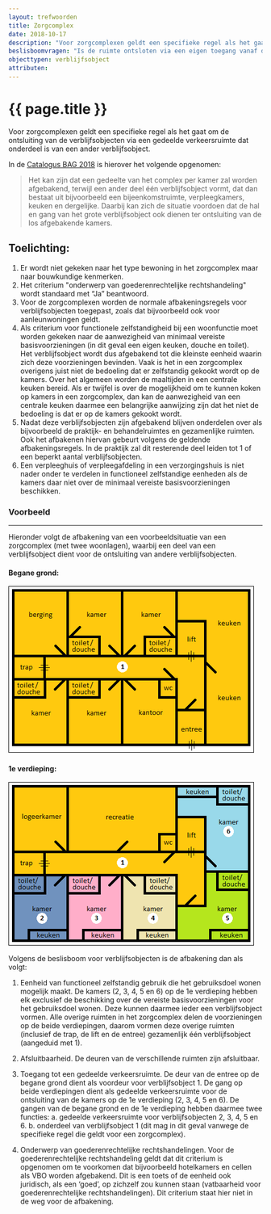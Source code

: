 ```yaml
---
layout: trefwoorden
title: Zorgcomplex
date: 2018-10-17
description: "Voor zorgcomplexen geldt een specifieke regel als het gaat om de ontsluiting van de verblijfsobjecten"
beslisboomvragen: "Is de ruimte ontsloten via een eigen toegang vanaf de openbare weg, een eigen erf en/of een gedeelde verkeersruimte of geldt er een specifieke regel?"
objecttypen: verblijfsobject
attributen:
---
```


# {{ page.title }}


Voor zorgcomplexen geldt een specifieke regel als het gaat om de ontsluiting van de verblijfsobjecten via een gedeelde verkeersruimte dat onderdeel is van een ander verblijfsobject.

In de [Catalogus BAG 2018]({{-site.baseurl-}}/beleidskaders/catalogus-bag-2018 "Catalogus BAG 2018") is hierover het volgende opgenomen:

>Het kan zijn dat een gedeelte van het complex per kamer zal worden afgebakend, terwijl een ander deel één
verblijfsobject vormt, dat dan bestaat uit bijvoorbeeld een bijeenkomstruimte, verpleegkamers, keuken en
dergelijke. Daarbij kan zich de situatie voordoen dat de hal en gang van het grote verblijfsobject ook dienen
ter ontsluiting van de los afgebakende kamers.

## Toelichting:
1. Er wordt niet gekeken naar het type bewoning in het zorgcomplex maar naar bouwkundige kenmerken.
2. Het criterium "onderwerp van goederenrechtelijke rechtshandeling" wordt standaard met “Ja” beantwoord.
3. Voor de zorgcomplexen worden de normale afbakeningsregels voor verblijfsobjecten toegepast, zoals dat bijvoorbeeld ook voor aanleunwoningen geldt.
4. Als criterium voor functionele zelfstandigheid bij een woonfunctie moet worden gekeken naar de aanwezigheid van minimaal vereiste basisvoorzieningen (in dit geval een eigen keuken, douche en toilet). Het verblijfsobject wordt dus afgebakend tot die kleinste eenheid waarin zich deze voorzieningen bevinden. Vaak is het in een zorgcomplex overigens juist niet de bedoeling dat er zelfstandig gekookt wordt op de kamers. Over het algemeen worden de maaltijden in een centrale keuken bereid. Als er twijfel is over de mogelijkheid om te kunnen koken op kamers in een zorgcomplex, dan kan de aanwezigheid van een centrale keuken daarmee een belangrijke aanwijzing zijn dat het niet de bedoeling is dat er op de kamers gekookt wordt. 
5. Nadat deze verblijfsobjecten zijn afgebakend blijven onderdelen over als bijvoorbeeld de praktijk- en behandelruimtes en gezamenlijke ruimten. Ook het afbakenen hiervan gebeurt volgens de geldende afbakeningsregels. In de praktijk zal dit resterende deel leiden tot 1 of een beperkt aantal verblijfsobjecten.
6. Een verpleeghuis of verpleegafdeling in een verzorgingshuis is niet nader onder te verdelen in functioneel zelfstandige eenheden als de kamers daar niet over de minimaal vereiste basisvoorzieningen beschikken.

### Voorbeeld

----

Hieronder volgt de afbakening van een voorbeeldsituatie van een zorgcomplex (met twee woonlagen), waarbij een deel van een verblijfsobject dient voor de ontsluiting van andere verblijfsobjecten.

#### Begane grond:

![voorbeeld 1](afbeeldingen/zorgcomplex-begane-grond.png "Voorbeeldsituatie van de begane grond van een zorgcomplex waarbij een deel van een verblijfsobject dient voor de ontsluiting van andere verblijfsobjecten")

#### 1e verdieping:

![voorbeeld 2](afbeeldingen/zorgcomplex-1e-verdieping.png "Voorbeeldsituatie van de 1e verdieping van een zorgcomplex waarbij een deel van een verblijfsobject dient voor de ontsluiting van andere verblijfsobjecten")

Volgens de beslisboom voor verblijfsobjecten is de afbakening dan als volgt:

1. Eenheid van functioneel zelfstandig gebruik die het gebruiksdoel wonen mogelijk maakt. De kamers (2, 3, 4, 5 en 6) op de 1e verdieping hebben elk exclusief de beschikking over de vereiste basisvoorzieningen voor het gebruiksdoel wonen. Deze kunnen daarmee ieder een verblijfsobject vormen. Alle overige ruimten in het zorgcomplex delen de voorzieningen op de beide verdiepingen, daarom vormen deze overige ruimten (inclusief de trap, de lift en de entree) gezamenlijk één verblijfsobject (aangeduid met 1).

2. Afsluitbaarheid. De deuren van de verschillende ruimten zijn afsluitbaar.

3. Toegang tot een gedeelde verkeersruimte. De deur van de entree op de begane grond dient als voordeur voor verblijfsobject 1. De gang op beide verdiepingen dient als gedeelde verkeersruimte voor de ontsluiting van de kamers op de 1e verdieping (2, 3, 4, 5 en 6). De gangen van de begane grond en de 1e verdieping hebben daarmee twee functies:
a. gedeelde verkeersruimte voor verblijfsobjecten 2, 3, 4, 5 en 6.
b. onderdeel van verblijfsobject 1 (dit mag in dit geval vanwege de specifieke regel die geldt voor een zorgcomplex).

4. Onderwerp van goederenrechtelijke rechtshandelingen. Voor de goederenrechtelijke rechtshandeling
geldt dat dit criterium is opgenomen om te voorkomen dat bijvoorbeeld hotelkamers en cellen als VBO
worden afgebakend. Dit is een toets of de eenheid ook juridisch, als een ‘goed’, op zichzelf zou kunnen
staan (vatbaarheid voor goederenrechtelijke rechtshandelingen). Dit criterium staat hier niet in de weg
voor de afbakening.
